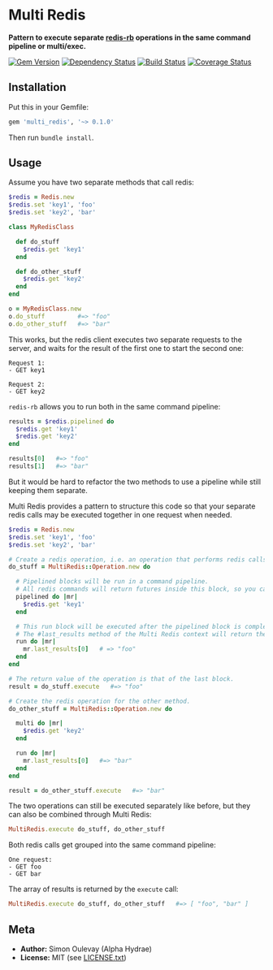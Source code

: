 # Multi Redis

**Pattern to execute separate [redis-rb](https://github.com/redis/redis-rb) operations in the same command pipeline or multi/exec.**

[![Gem Version](https://badge.fury.io/rb/multi_redis.png)](http://badge.fury.io/rb/multi_redis)
[![Dependency Status](https://gemnasium.com/AlphaHydrae/multi_redis.png)](https://gemnasium.com/AlphaHydrae/multi_redis)
[![Build Status](https://secure.travis-ci.org/AlphaHydrae/multi_redis.png)](http://travis-ci.org/AlphaHydrae/multi_redis)
[![Coverage Status](https://coveralls.io/repos/AlphaHydrae/multi_redis/badge.png?branch=master)](https://coveralls.io/r/AlphaHydrae/multi_redis?branch=master)

## Installation

Put this in your Gemfile:

```rb
gem 'multi_redis', '~> 0.1.0'
```

Then run `bundle install`.

## Usage

Assume you have two separate methods that call redis:

```rb
$redis = Redis.new
$redis.set 'key1', 'foo'
$redis.set 'key2', 'bar'

class MyRedisClass

  def do_stuff
    $redis.get 'key1'
  end

  def do_other_stuff
    $redis.get 'key2'
  end
end

o = MyRedisClass.new
o.do_stuff         #=> "foo"
o.do_other_stuff   #=> "bar"
```

This works, but the redis client executes two separate requests to the server, and waits for the result of the first one to start the second one:

```
Request 1:
- GET key1

Request 2:
- GET key2
```

`redis-rb` allows you to run both in the same command pipeline:

```rb
results = $redis.pipelined do
  $redis.get 'key1'
  $redis.get 'key2'
end

results[0]   #=> "foo"
results[1]   #=> "bar"
```

But it would be hard to refactor the two methods to use a pipeline while still keeping them separate.

Multi Redis provides a pattern to structure this code so that your separate redis calls may be executed together in one request when needed.

```rb
$redis = Redis.new
$redis.set 'key1', 'foo'
$redis.set 'key2', 'bar'

# Create a redis operation, i.e. an operation that performs redis calls, for the first method.
do_stuff = MultiRedis::Operation.new do

  # Pipelined blocks will be run in a command pipeline.
  # All redis commands will return futures inside this block, so you can't use the values immediately.
  pipelined do |mr|
    $redis.get 'key1'
  end

  # This run block will be executed after the pipelined block is completed and all futures have been resolved.
  # The #last_results method of the Multi Redis context will return the results of all redis calls in the pipelined block.
  run do |mr|
    mr.last_results[0]   # => "foo"
  end
end

# The return value of the operation is that of the last block.
result = do_stuff.execute   #=> "foo"

# Create the redis operation for the other method.
do_other_stuff = MultiRedis::Operation.new do

  multi do |mr|
    $redis.get 'key2'
  end

  run do |mr|
    mr.last_results[0]   #=> "bar"
  end
end

result = do_other_stuff.execute   #=> "bar"
```

The two operations can still be executed separately like before, but they can also be combined through Multi Redis:

```rb
MultiRedis.execute do_stuff, do_other_stuff
```

Both redis calls get grouped into the same command pipeline:

```
One request:
- GET foo
- GET bar
```

The array of results is returned by the `execute` call:

```rb
MultiRedis.execute do_stuff, do_other_stuff   #=> [ "foo", "bar" ]
```

## Meta

* **Author:** Simon Oulevay (Alpha Hydrae)
* **License:** MIT (see [LICENSE.txt](https://raw.github.com/AlphaHydrae/multi_redis/master/LICENSE.txt))
